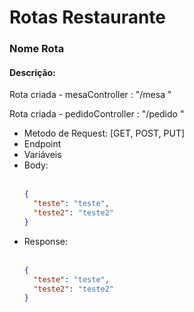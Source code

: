 <h1>Rotas Restaurante</h1>

<!-- COPIAR MODELO ROTA -->

<h3>Nome Rota</h3>
<h4>Descrição:</h4>
<p> Rota criada - mesaController : "/mesa "</p>
<p> Rota criada - pedidoController : "/pedido "</p>
<ul>
  <li>Metodo de Request: [GET, POST, PUT]</li>
  <li>Endpoint</li>
	<li>Variáveis</li>
  <li>Body:</li><br>
  
  ```JSON
  { 
    "teste": "teste", 
    "teste2": "teste2" 
  }
  ```
  
  <li>Response:</li><br>
  
  ```JSON
  { 
    "teste": "teste", 
    "teste2": "teste2" 
  }
  ```
</ul>

<!-- COPIAR MODELO ROTA -->
